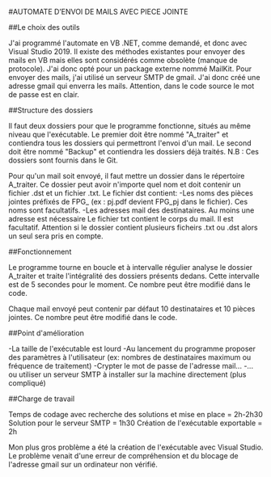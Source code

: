 #AUTOMATE D’ENVOI DE MAILS AVEC PIECE JOINTE

##Le choix des outils

J'ai programmé l'automate en VB .NET, comme demandé, et donc avec Visual Studio 2019.
Il existe des méthodes existantes pour envoyer des mails en VB mais elles sont considérés comme obsolète (manque de protocole). 
J'ai donc opté pour un package externe nommé MailKit. Pour envoyer des mails, j'ai utilisé un serveur SMTP de gmail. J'ai donc créé une adresse gmail qui enverra les mails. Attention, dans le code source le mot de passe est en clair.

##Structure des dossiers

Il faut deux dossiers pour que le programme fonctionne, situés au même niveau que l'exécutable.
Le premier doit être nommé "A_traiter" et contiendra tous les dossiers qui permettront l'envoi d'un mail.
Le second doit être nommé "Backup" et contiendra les dossiers déjà traités.
N.B : Ces dossiers sont fournis dans le Git.

Pour qu'un mail soit envoyé, il faut mettre un dossier dans le répertoire A_traiter. 
Ce dossier peut avoir n'importe quel nom et doit contenir un fichier .dst et un fichier .txt.
Le fichier dst contient:
  -Les noms des pièces jointes préfixés de FPG_ (ex : pj.pdf devient FPG_pj dans le fichier). Ces noms sont facultatifs.
  -Les adresses mail des destinataires. Au moins une adresse est nécessaire
Le fichier txt contient le corps du mail. Il est facultatif.
Attention si le dossier contient plusieurs ficheirs .txt ou .dst alors un seul sera pris en compte.

##Fonctionnement

Le programme tourne en boucle et à intervalle régulier analyse le dossier A_traiter et  traite l'intégralité des dossiers présents dedans.
Cette intervalle est de 5 secondes pour le moment. Ce nombre peut être modifié dans le code.

Chaque mail envoyé peut contenir par défaut 10 destinataires et 10 pièces jointes. Ce nombre peut être modifié dans le code.


##Point d'amélioration

-La taille de l'exécutable est lourd
-Au lancement du programme proposer des paramètres à l'utilisateur (ex: nombres de destinataires maximum ou fréquence de traitement)
-Crypter le mot de passe de l'adresse mail...
-... ou utiliser un serveur SMTP à installer sur la machine directement (plus compliqué)



##Charge de travail

Temps de codage avec recherche des solutions et mise en place = 2h-2h30
Solution pour le serveur SMTP = 1h30
Création de l'exécutable exportable = 2h

Mon plus gros problème a été la création de l'exécutable avec Visual Studio.
Le problème venait d'une erreur de compréhension et du blocage de l'adresse gmail sur un ordinateur non vérifié.

